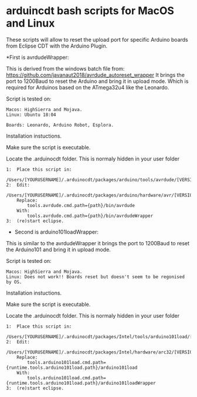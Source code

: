 # arduincdt bash scripts for MacOS and Linux
These scripts will allow to reset the upload port for specific Arduino boards from Eclipse CDT with the Arduino Plugin.

*First is avrdudeWrapper:

This is derived from the windows batch file from: https://github.com/javanaut2018/avrdude_autoreset_wrapper
It brings the port to 1200Baud to reset the Arduino and bring it in upload mode. Which is required for Arduinos based on the ATmega32u4 like the Leonardo.

Script is tested on:

	Macos: HighSierra and Mojava.
	Linux: Ubuntu 18:04
	
	Boards: Leonardo, Arduino Robot, Esplora.

Installation instuctions.

Make sure the script is executable.

Locate the .arduinocdt folder. This is normaly hidden in your user folder

	1:	Place this script in:
		/Users/[YOURUSERNAME]/.arduinocdt/packages/arduino/tools/avrdude/[VERSION]/bin
	2:	Edit:
		/Users/[YOURUSERNAME]/.arduinocdt/packages/arduino/hardware/avr/[VERSION]/platform.txt
		Replace:
			tools.avrdude.cmd.path={path}/bin/avrdude
		With:
			tools.avrdude.cmd.path={path}/bin/avrdudeWrapper
	3:	(re)start eclipse.


* Second is arduino101loadWrapper:

This is similar to the avrdudeWrapper it brings the port to 1200Baud to reset the Arduino101 and bring it in upload mode.

Script is tested on:

	Macos: HighSierra and Mojava.
	Linux: Does not work!! Boards reset but doesn't seem to be regonised by OS.

Installation instuctions.

Make sure the script is executable.

Locate the .arduinocdt folder. This is normaly hidden in your user folder

	1:	Place this script in:
		/Users/[YOURUSERNAME]/.arduinocdt/packages/Intel/tools/arduino101load/[VERSION]/
	2:	Edit:
		/Users/[YOURUSERNAME]/.arduinocdt/packages/Intel/hardware/arc32/[VERSION]/platform.txt
		Replace:
			tools.arduino101load.cmd.path={runtime.tools.arduino101load.path}/arduino101load
		With:
			tools.arduino101load.cmd.path={runtime.tools.arduino101load.path}/arduino101loadWrapper
	3:	(re)start eclipse.
